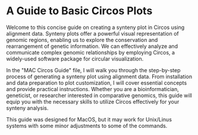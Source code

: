 # A Guide to Basic Circos Plots

Welcome to this concise guide on creating a synteny plot in Circos using alignment data. Synteny plots offer a powerful visual representation of genomic regions, enabling us to explore the conservation and rearrangement of genetic information. We can effectively analyze and communicate complex genomic relationships by employing Circos, a widely-used software package for circular visualization.

In the "MAC Circos Guide" file, I will walk you through the step-by-step process of generating a synteny plot using alignment data. From installation and data preparation to plot customization, I will cover essential concepts and provide practical instructions. Whether you are a bioinformatician, geneticist, or researcher interested in comparative genomics, this guide will equip you with the necessary skills to utilize Circos effectively for your synteny analysis.

This guide was designed for MacOS, but it may work for Unix/Linus systems with some minor adjustments to some of the commands. 
